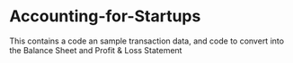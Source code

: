 # Accounting-for-Startups
This contains a code an sample transaction data, and code to convert into the Balance Sheet and Profit &amp; Loss Statement
